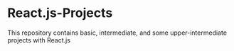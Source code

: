 # React.js-Projects
This repository contains basic, intermediate, and some upper-intermediate projects with React.js
